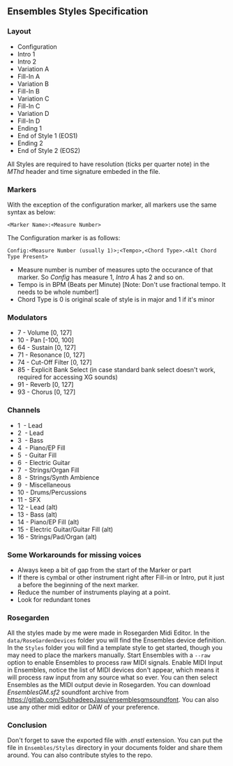 ## Ensembles Styles Specification

### Layout
- Configuration
- Intro 1
- Intro 2
- Variation A
- Fill-In A
- Variation B
- Fill-In B
- Variation C
- Fill-In C
- Variation D
- Fill-In D
- Ending 1
- End of Style 1 (EOS1)
- Ending 2
- End of Style 2 (EOS2)

All Styles are required to have resolution (ticks per quarter note) in the *MThd* header and time signature embeded in the file.

### Markers
With the exception of the configuration marker, all markers use the same syntax as below:

```<Marker Name>:<Measure Number>```

The Configuration marker is as follows:

```Config:<Measure Number (usually 1)>;<Tempo>,<Chord Type>.<Alt Chord Type Present>```

* Measure number is number of measures upto the occurance of that marker. So _Config_ has measure 1, _Intro A_ has 2 and so on.
* Tempo is in BPM (Beats per Minute) [Note: Don't use fractional tempo. It needs to be whole number!]
* Chord Type is 0 is original scale of style is in major and 1 if it's minor

### Modulators
- 7  - Volume [0, 127]
- 10 - Pan [-100, 100]
- 64 - Sustain [0, 127]
- 71 - Resonance [0, 127]
- 74 - Cut-Off Filter [0, 127]
- 85 - Explicit Bank Select (in case standard bank select doesn't work, required for accessing XG sounds)
- 91 - Reverb [0, 127]
- 93 - Chorus [0, 127]

### Channels
- 1&nbsp; - Lead
- 2&nbsp; - Lead
- 3&nbsp; - Bass
- 4&nbsp; - Piano/EP Fill
- 5&nbsp; - Guitar Fill
- 6&nbsp; - Electric Guitar
- 7&nbsp; - Strings/Organ Fill
- 8&nbsp; - Strings/Synth Ambience
- 9&nbsp; - Miscellaneous
- 10 - Drums/Percussions
- 11 - SFX
- 12 - Lead (alt)
- 13 - Bass (alt)
- 14 - Piano/EP Fill (alt)
- 15 - Electric Guitar/Guitar Fill (alt)
- 16 - Strings/Pad/Organ (alt)


### Some Workarounds for missing voices
- Always keep a bit of gap from the start of the Marker or part
- If there is cymbal or other instrument right after Fill-in or Intro, put it just a before the beginning of the next marker.
- Reduce the number of instruments playing at a point.
- Look for redundant tones

### Rosegarden
All the styles made by me were made in Rosegarden Midi Editor.
In the `data/RoseGardenDevices` folder you will find the Ensembles device definition. In the `Styles` folder you will find a template style to get started, though you may need to place the markers manually. Start Ensembles with a `--raw` option to enable Ensembles to process raw MIDI signals. Enable MIDI Input in Ensembles, notice the list of MIDI devices don't appear, which means it will process raw input from any source what so ever. You can then select Ensembles as the MIDI output devie in Rosegarden. You can download *EnsemblesGM.sf2* soundfont archive from https://gitlab.com/SubhadeepJasu/ensemblesgmsoundfont. You can also use any other midi editor or DAW of your preference.

### Conclusion

Don't forget to save the exported file with *.enstl* extension. You can put the file in `Ensembles/Styles` directory in your documents folder and share them around. You can also contribute styles to the repo.

